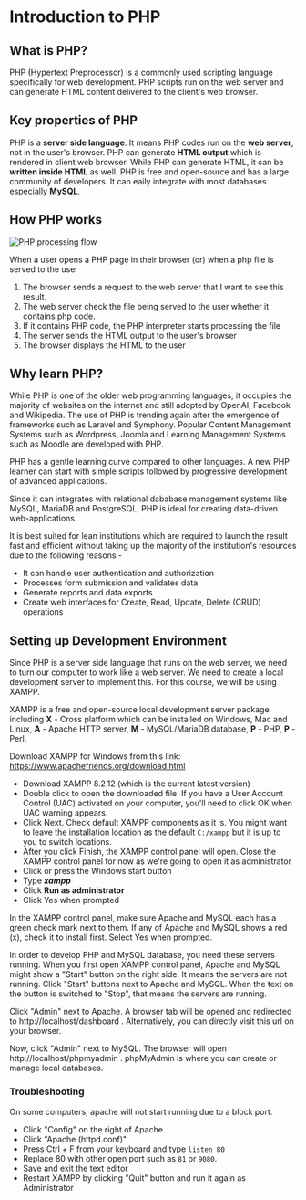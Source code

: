 # Introduction to PHP

## What is PHP?
PHP (Hypertext Preprocessor) is a commonly used scripting language specifically for web development. PHP scripts run on the web server and can generate HTML content delivered to the client's web browser.

## Key properties of PHP
PHP is a **server side language**. It means PHP codes run on the **web server**, not in the user's browser. PHP can generate **HTML output** which is rendered in client web browser. While PHP can generate HTML, it can be **written inside HTML** as well.
PHP is free and open-source and has a large community of developers. It can eaily integrate with most databases especially **MySQL**.

## How PHP works

![PHP processing flow](../../resources/images/php-flow.png)

When a user opens a PHP page in their browser (or) when a php file is served to the user
1. The browser sends a request to the web server that I want to see this result.
2. The web server check the file being served to the user whether it contains php code.
3. If it contains PHP code, the PHP interpreter starts processing the file
4. The server sends the HTML output to the user's browser
5. The browser displays the HTML to the user

## Why learn PHP?
While PHP is one of the older web programming languages, it occupies the majority of websites on the internet and still adopted by OpenAI, Facebook and Wikipedia. The use of PHP is trending again after the emergence of frameworks such as Laravel and Symphony. Popular Content Management Systems such as Wordpress, Joomla and Learning Management Systems such as Moodle are developed with PHP.

PHP has a gentle learning curve compared to other languages. A new PHP learner can start with simple scripts followed by progressive development of advanced applications.

Since it can integrates with relational dababase management systems like MySQL, MariaDB and PostgreSQL, PHP is ideal for creating data-driven web-applications.

It is best suited for lean institutions which are required to launch the result fast and efficient without taking up the majority of the institution's resources due to the following reasons -
* It can handle user authentication and authorization
* Processes form submission and validates data
* Generate reports and data exports
* Create web interfaces for Create, Read, Update, Delete (CRUD) operations

## Setting up Development Environment
Since PHP is a server side language that runs on the web server, we need to turn our computer to work like a web server. We need to create a local development server to implement this. For this course, we will be using XAMPP.

XAMPP is a free and open-source local development server package including **X** - Cross platform which can be installed on Windows, Mac and Linux, **A** - Apache HTTP server, **M** - MySQL/MariaDB database, **P** - PHP, **P** - Perl.

Download XAMPP for Windows from this link: https://www.apachefriends.org/download.html

* Download XAMPP 8.2.12 (which is the current latest version)
* Double click to open the downloaded file. If you have a User Account Control (UAC) activated on your computer, you'll need to click OK when UAC warning appears.
* Click Next. Check default XAMPP components as it is. You might want to leave the installation location as the default `C:/xampp` but it is up to you to switch locations.
* After you click Finish, the XAMPP control panel will open. Close the XAMPP control panel for now as we're going to open it as administrator
* Click or press the Windows start button
* Type ***xampp***
* Click **Run as administrator**
* Click Yes when prompted

In the XAMPP control panel, make sure Apache and MySQL each has a green check mark next to them. If any of Apache and MySQL shows a red (x), check it to install first. Select Yes when prompted.

In order to develop PHP and MySQL database, you need these servers running. When you first open XAMPP control panel, Apache and MySQL might show a "Start" button on the right side. It means the servers are not running. Click "Start" buttons next to Apache and MySQL. When the text on the button is switched to "Stop", that means the servers are running.

Click "Admin" next to Apache. A browser tab will be opened and redirected to http://localhost/dashboard . Alternatively, you can directly visit this url on your browser.

Now, click "Admin" next to MySQL. The browser will open http://localhost/phpmyadmin . phpMyAdmin is where you can create or manage local databases.

### Troubleshooting
On some computers, apache will not start running due to a block port.
* Click "Config" on the right of Apache.
* Click "Apache (httpd.conf)".
* Press Ctrl + F from your keyboard and type `listen 80`
* Replace 80 with other open port such as `81` or `9080`.
* Save and exit the text editor
* Restart XAMPP by clicking "Quit" button and run it again as Administrator
